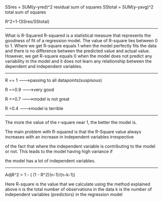 SSres       = SUM(y-yred)^2  residual sum of squares
SStotal     = SUM(y-yavg)^2  total sum of squares

R^2=1-(SSres/SStotal)

---

What is R-Squared 
R-squared is a statistical measure that represents the goodness of fit of a regression model. The value of R-square lies between 0 to 1. Where we get R-square equals 1 when the model perfectly fits the data and there is no difference between the predicted value and actual value.  However, we get R-square equals 0 when the model does not predict any variability in the model and it does not learn any relationship between the dependent and independent variables.

---

R == 1  --->passing to all datapoints(suspisous)

R ~=0.9 --->very good

R <=0.7 --->model is not great

R =0.4  --->model is terrible

---


 The more the value of the r-square near 1, the better the model is. 


 The main problem with R-squared is that the R-Square value always increases with an increase in independent variables irrespective 
 
 of the fact that where the independent variable is contributing to the model or not. This leads to the model having high variance if 
 
 the model has a lot of independent variables.

 ---


 AdjR^2 = 1 - ( (1 - R^2)(n-1)/(n-k-1))

Here R-square is the value that we calculate using the method explained above 
n is the total number of observations in the data 
k is the number of independent variables (predictors) in the regression model
